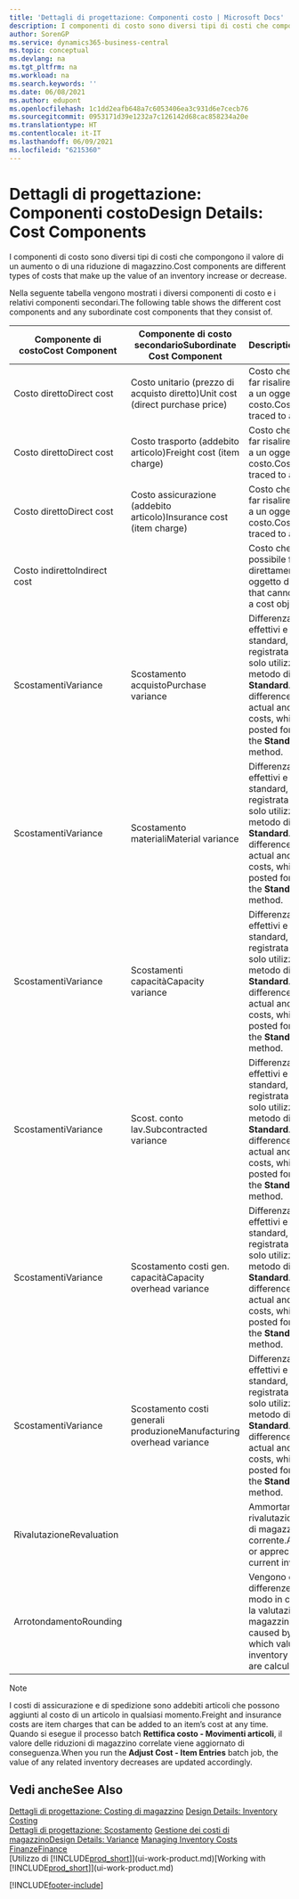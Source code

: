 ```yaml
---
title: 'Dettagli di progettazione: Componenti costo | Microsoft Docs'
description: I componenti di costo sono diversi tipi di costi che compongono il valore di un aumento o di una riduzione di magazzino.
author: SorenGP
ms.service: dynamics365-business-central
ms.topic: conceptual
ms.devlang: na
ms.tgt_pltfrm: na
ms.workload: na
ms.search.keywords: ''
ms.date: 06/08/2021
ms.author: edupont
ms.openlocfilehash: 1c1dd2eafb648a7c6053406ea3c931d6e7cecb76
ms.sourcegitcommit: 0953171d39e1232a7c126142d68cac858234a20e
ms.translationtype: HT
ms.contentlocale: it-IT
ms.lasthandoff: 06/09/2021
ms.locfileid: "6215360"
---
```

# <a name="design-details-cost-components"></a><span data-ttu-id="37b53-103">Dettagli di progettazione: Componenti costo</span><span class="sxs-lookup"><span data-stu-id="37b53-103">Design Details: Cost Components</span></span>
<span data-ttu-id="37b53-104">I componenti di costo sono diversi tipi di costi che compongono il valore di un aumento o di una riduzione di magazzino.</span><span class="sxs-lookup"><span data-stu-id="37b53-104">Cost components are different types of costs that make up the value of an inventory increase or decrease.</span></span>  

 <span data-ttu-id="37b53-105">Nella seguente tabella vengono mostrati i diversi componenti di costo e i relativi componenti secondari.</span><span class="sxs-lookup"><span data-stu-id="37b53-105">The following table shows the different cost components and any subordinate cost components that they consist of.</span></span>  

|<span data-ttu-id="37b53-106">Componente di costo</span><span class="sxs-lookup"><span data-stu-id="37b53-106">Cost Component</span></span>|<span data-ttu-id="37b53-107">Componente di costo secondario</span><span class="sxs-lookup"><span data-stu-id="37b53-107">Subordinate Cost Component</span></span>|<span data-ttu-id="37b53-108">Description</span><span class="sxs-lookup"><span data-stu-id="37b53-108">Description</span></span>|  
|--------------------|--------------------------------|---------------------------------------|  
|<span data-ttu-id="37b53-109">Costo diretto</span><span class="sxs-lookup"><span data-stu-id="37b53-109">Direct cost</span></span>|<span data-ttu-id="37b53-110">Costo unitario (prezzo di acquisto diretto)</span><span class="sxs-lookup"><span data-stu-id="37b53-110">Unit cost (direct purchase price)</span></span>|<span data-ttu-id="37b53-111">Costo che è possibile far risalire direttamente a un oggetto di costo.</span><span class="sxs-lookup"><span data-stu-id="37b53-111">Cost that can be traced to a cost object.</span></span>|  
|<span data-ttu-id="37b53-112">Costo diretto</span><span class="sxs-lookup"><span data-stu-id="37b53-112">Direct cost</span></span>|<span data-ttu-id="37b53-113">Costo trasporto (addebito articolo)</span><span class="sxs-lookup"><span data-stu-id="37b53-113">Freight cost (item charge)</span></span>|<span data-ttu-id="37b53-114">Costo che è possibile far risalire direttamente a un oggetto di costo.</span><span class="sxs-lookup"><span data-stu-id="37b53-114">Cost that can be traced to a cost object.</span></span>|  
|<span data-ttu-id="37b53-115">Costo diretto</span><span class="sxs-lookup"><span data-stu-id="37b53-115">Direct cost</span></span>|<span data-ttu-id="37b53-116">Costo assicurazione (addebito articolo)</span><span class="sxs-lookup"><span data-stu-id="37b53-116">Insurance cost (item charge)</span></span>|<span data-ttu-id="37b53-117">Costo che è possibile far risalire direttamente a un oggetto di costo.</span><span class="sxs-lookup"><span data-stu-id="37b53-117">Cost that can be traced to a cost object.</span></span>|  
|<span data-ttu-id="37b53-118">Costo indiretto</span><span class="sxs-lookup"><span data-stu-id="37b53-118">Indirect cost</span></span>||<span data-ttu-id="37b53-119">Costo che non è possibile far risalire direttamente a un oggetto di costo.</span><span class="sxs-lookup"><span data-stu-id="37b53-119">Cost that cannot be traced to a cost object.</span></span>|  
|<span data-ttu-id="37b53-120">Scostamenti</span><span class="sxs-lookup"><span data-stu-id="37b53-120">Variance</span></span>|<span data-ttu-id="37b53-121">Scostamento acquisto</span><span class="sxs-lookup"><span data-stu-id="37b53-121">Purchase variance</span></span>|<span data-ttu-id="37b53-122">Differenza tra costi effettivi e costi standard, che viene registrata per gli articoli solo utilizzando il metodo di costing **Standard**.</span><span class="sxs-lookup"><span data-stu-id="37b53-122">The difference between actual and standard costs, which is only posted for items using the **Standard** costing method.</span></span>|  
|<span data-ttu-id="37b53-123">Scostamenti</span><span class="sxs-lookup"><span data-stu-id="37b53-123">Variance</span></span>|<span data-ttu-id="37b53-124">Scostamento materiali</span><span class="sxs-lookup"><span data-stu-id="37b53-124">Material variance</span></span>|<span data-ttu-id="37b53-125">Differenza tra costi effettivi e costi standard, che viene registrata per gli articoli solo utilizzando il metodo di costing **Standard**.</span><span class="sxs-lookup"><span data-stu-id="37b53-125">The difference between actual and standard costs, which is only posted for items using the **Standard** costing method.</span></span>|  
|<span data-ttu-id="37b53-126">Scostamenti</span><span class="sxs-lookup"><span data-stu-id="37b53-126">Variance</span></span>|<span data-ttu-id="37b53-127">Scostamenti capacità</span><span class="sxs-lookup"><span data-stu-id="37b53-127">Capacity variance</span></span>|<span data-ttu-id="37b53-128">Differenza tra costi effettivi e costi standard, che viene registrata per gli articoli solo utilizzando il metodo di costing **Standard**.</span><span class="sxs-lookup"><span data-stu-id="37b53-128">The difference between actual and standard costs, which is only posted for items using the **Standard** costing method.</span></span>|  
|<span data-ttu-id="37b53-129">Scostamenti</span><span class="sxs-lookup"><span data-stu-id="37b53-129">Variance</span></span>|<span data-ttu-id="37b53-130">Scost. conto lav.</span><span class="sxs-lookup"><span data-stu-id="37b53-130">Subcontracted variance</span></span>|<span data-ttu-id="37b53-131">Differenza tra costi effettivi e costi standard, che viene registrata per gli articoli solo utilizzando il metodo di costing **Standard**.</span><span class="sxs-lookup"><span data-stu-id="37b53-131">The difference between actual and standard costs, which is only posted for items using the **Standard** costing method.</span></span>|  
|<span data-ttu-id="37b53-132">Scostamenti</span><span class="sxs-lookup"><span data-stu-id="37b53-132">Variance</span></span>|<span data-ttu-id="37b53-133">Scostamento costi gen. capacità</span><span class="sxs-lookup"><span data-stu-id="37b53-133">Capacity overhead variance</span></span>|<span data-ttu-id="37b53-134">Differenza tra costi effettivi e costi standard, che viene registrata per gli articoli solo utilizzando il metodo di costing **Standard**.</span><span class="sxs-lookup"><span data-stu-id="37b53-134">The difference between actual and standard costs, which is only posted for items using the **Standard** costing method.</span></span>|  
|<span data-ttu-id="37b53-135">Scostamenti</span><span class="sxs-lookup"><span data-stu-id="37b53-135">Variance</span></span>|<span data-ttu-id="37b53-136">Scostamento costi generali produzione</span><span class="sxs-lookup"><span data-stu-id="37b53-136">Manufacturing overhead variance</span></span>|<span data-ttu-id="37b53-137">Differenza tra costi effettivi e costi standard, che viene registrata per gli articoli solo utilizzando il metodo di costing **Standard**.</span><span class="sxs-lookup"><span data-stu-id="37b53-137">The difference between actual and standard costs, which is only posted for items using the **Standard** costing method.</span></span>|  
|<span data-ttu-id="37b53-138">Rivalutazione</span><span class="sxs-lookup"><span data-stu-id="37b53-138">Revaluation</span></span>||<span data-ttu-id="37b53-139">Ammortamento o rivalutazione del valore di magazzino corrente.</span><span class="sxs-lookup"><span data-stu-id="37b53-139">A depreciation or appreciation of the current inventory value.</span></span>|  
|<span data-ttu-id="37b53-140">Arrotondamento</span><span class="sxs-lookup"><span data-stu-id="37b53-140">Rounding</span></span>||<span data-ttu-id="37b53-141">Vengono calcolate le differenze causate dal modo in cui diminuisce la valutazione del magazzino.</span><span class="sxs-lookup"><span data-stu-id="37b53-141">Residuals caused by the way in which valuation of inventory decreases are calculated.</span></span>|  

> [!NOTE]  
>  <span data-ttu-id="37b53-142">I costi di assicurazione e di spedizione sono addebiti articoli che possono aggiunti al costo di un articolo in qualsiasi momento.</span><span class="sxs-lookup"><span data-stu-id="37b53-142">Freight and insurance costs are item charges that can be added to an item’s cost at any time.</span></span> <span data-ttu-id="37b53-143">Quando si esegue il processo batch **Rettifica costo - Movimenti articoli**, il valore delle riduzioni di magazzino correlate viene aggiornato di conseguenza.</span><span class="sxs-lookup"><span data-stu-id="37b53-143">When you run the **Adjust Cost - Item Entries** batch job, the value of any related inventory decreases are updated accordingly.</span></span>  

## <a name="see-also"></a><span data-ttu-id="37b53-144">Vedi anche</span><span class="sxs-lookup"><span data-stu-id="37b53-144">See Also</span></span>  
 <span data-ttu-id="37b53-145">[Dettagli di progettazione: Costing di magazzino](design-details-inventory-costing.md) </span><span class="sxs-lookup"><span data-stu-id="37b53-145">[Design Details: Inventory Costing](design-details-inventory-costing.md) </span></span>  
 <span data-ttu-id="37b53-146">[Dettagli di progettazione: Scostamento](design-details-variance.md) [Gestione dei costi di magazzino](finance-manage-inventory-costs.md)</span><span class="sxs-lookup"><span data-stu-id="37b53-146">[Design Details: Variance](design-details-variance.md) [Managing Inventory Costs](finance-manage-inventory-costs.md)</span></span>  
 [<span data-ttu-id="37b53-147">Finanze</span><span class="sxs-lookup"><span data-stu-id="37b53-147">Finance</span></span>](finance.md)  
 <span data-ttu-id="37b53-148">[Utilizzo di [!INCLUDE[prod_short](includes/prod_short.md)]](ui-work-product.md)</span><span class="sxs-lookup"><span data-stu-id="37b53-148">[Working with [!INCLUDE[prod_short](includes/prod_short.md)]](ui-work-product.md)</span></span>  


[!INCLUDE[footer-include](includes/footer-banner.md)]